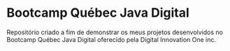 # Bootcamp Québec Java Digital

Repositório criado a fim de demonstrar os meus projetos desenvolvidos no Bootcamp Québec Java Digital oferecido pela Digital Innovation One inc.
